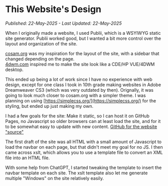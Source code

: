 # This Website's Design
*Published: 22-May-2025 - Last Updated: 22-May-2025*

When I originally made a website, I used Publii, which is a WSYIWYG static site generator. Publii worked good, but I wanted a bit more control over the layout and organization of the site.

[cosam.org](http://www.cosam.org/) was my inspiration for the layout of the site, with a sidebar that changed depending on the page.  
[4dwm.com](https://www.4dwm.com/) inspired me to make the site look like a CDE/HP VUE/4DWM desktop. 

This ended up being a lot of work since I have no experience with web design, except for one class I took in 10th grade making websites in Adobe Dreamweaver CS3 (which was very outdated by then).
Orignally, it was going to look much closer to cosam.org with a simpler theme. I was planning on using [https://simplecss.org/](https://simplecss.org/) for the styling, but ended up just making my own.  

I had a few goals for the site: Make it static, so I can host it on GitHub Pages, no Javascript so older browsers can at least load the site, and for it to be somewhat easy to update with new content.
<a href="https://github.com/nsafran1217/cde-website">GitHub for the website "source"</a>

The first draft of the site was all HTML with a small amount of Javascript to load the navbar on each page, but that didn't meet my goal for no JS. I then came across xslt, which allows you to use a template file to convert an XML file into an HTML file.

With some help from ChatGPT, I started tweaking the template to insert the navbar template on each site. The xslt template also let me generate multiple "Windows" on the site relatively easily. 
